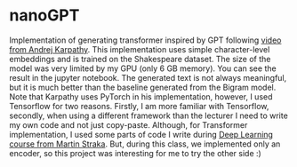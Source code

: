 # nanoGPT

Implementation of generating transformer inspired by GPT following [video from Andrej Karpathy](https://www.youtube.com/watch?v=kCc8FmEb1nY). 
This implementation uses simple character-level embeddings and is trained on the Shakespeare dataset. 
The size of the model was very limited by my GPU (only 6 GB memory). You can see the result in the jupyter notebook. 
The generated text is not always meaningful, but it is much better than the baseline generated from the Bigram model.
Note that Karpathy uses PyTorch in his implementation, however, I used Tensorflow for two reasons.
Firstly, I am more familiar with Tensorflow, secondly, when using a different framework than the lecturer I need to write my own code and not just copy-paste.
Although, for Transformer implementation, I used some parts of code I write during [Deep Learning course from Martin Straka](https://ufal.mff.cuni.cz/courses/npfl114/2122-summer).
But, during this class, we implemented only an encoder, so this project was interesting for me to try the other side :)
